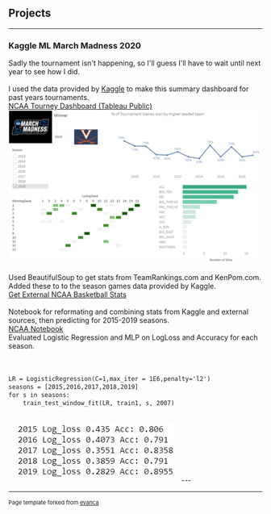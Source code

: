 ## Projects

---

### Kaggle ML March Madness 2020 <br>
Sadly the tournament isn't happening, so I'll guess I'll have to wait until next year to see how I did.
<br> <br>
I used the data provided by [Kaggle](https://www.kaggle.com/c/google-cloud-ncaa-march-madness-2020-division-1-mens-tournament/data) to make this summary dashboard for past years tournaments.
<br>
[NCAA Tourney Dashboard (Tableau Public)](https://public.tableau.com/profile/cameron.de.la.pena#!/vizhome/NCAABasketball_15841125763020/Dashboard1)
<br>
<img src="images/ncaa_viz.PNG?raw=true"/>
<br>
<br>
Used BeautifulSoup to get stats from TeamRankings.com and KenPom.com.  Added these to to the season games data provided by Kaggle. 
<br>
[Get External NCAA Basketball Stats](https://github.com/cam-d/cam-d.github.io/blob/master/teamRankings.ipynb)
<br><br>
Notebook for reformating and combining stats from Kaggle and external sources, then predicting for 2015-2019 seasons. <br>
[NCAA Notebook](https://github.com/cam-d/cam-d.github.io/blob/master/NCAA_Bball_copy.ipynb)
<br>
Evaluated Logistic Regression and MLP on LogLoss and Accuracy for each season.  
<br><br>
```
LR = LogisticRegression(C=1,max_iter = 1E6,penalty='l2')
seasons = [2015,2016,2017,2018,2019]
for s in seasons:
    train_test_window_fit(LR, train1, s, 2007)
```
<br>
<img src="images/LR_res.PNG?raw=true"/>
---

<!--### Category Name 2-->

<!-- - [Project 1 Title](http://example.com/)-->



---
<p style="font-size:11px">Page template forked from <a href="https://github.com/evanca/quick-portfolio">evanca</a></p>
<!-- Remove above link if you don't want to attibute -->
